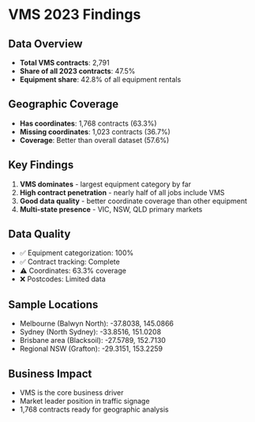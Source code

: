 # VMS 2023 Findings

## Data Overview
- **Total VMS contracts**: 2,791
- **Share of all 2023 contracts**: 47.5%
- **Equipment share**: 42.8% of all equipment rentals

## Geographic Coverage
- **Has coordinates**: 1,768 contracts (63.3%)
- **Missing coordinates**: 1,023 contracts (36.7%)
- **Coverage**: Better than overall dataset (57.6%)

## Key Findings
1. **VMS dominates** - largest equipment category by far
2. **High contract penetration** - nearly half of all jobs include VMS
3. **Good data quality** - better coordinate coverage than other equipment
4. **Multi-state presence** - VIC, NSW, QLD primary markets

## Data Quality
- ✅ Equipment categorization: 100%
- ✅ Contract tracking: Complete
- ⚠️ Coordinates: 63.3% coverage
- ❌ Postcodes: Limited data

## Sample Locations
- Melbourne (Balwyn North): -37.8038, 145.0866
- Sydney (North Sydney): -33.8516, 151.0208
- Brisbane area (Blacksoil): -27.5789, 152.7130
- Regional NSW (Grafton): -29.3151, 153.2259

## Business Impact
- VMS is the core business driver
- Market leader position in traffic signage
- 1,768 contracts ready for geographic analysis